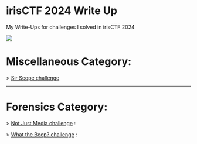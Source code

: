 # irisCTF 2024 Write Up
My Write-Ups for challenges I solved in irisCTF 2024

![](https://media.discordapp.net/attachments/1067452256686981161/1194060260621688893/Screen_Shot_2024-01-09_at_12.28.48_AM.png?ex=65ef93c6&is=65dd1ec6&hm=7962af61ce52c74eaed4eef16974b22c758c72af1f4147013acc69ea5e985679&=&format=webp&quality=lossless&width=2588&height=468)

# Miscellaneous Category:

 \> [Sir Scope challenge](https://github.com/RedaHmimchi/irisCTF-2024-WriteUp/blob/main/Miscellaneous%20Category/Sir%20Scope.md)

---------------------------------------------

# Forensics Category:

\> [Not Just Media challenge](https://github.com/RedaHmimchi/irisCTF-2024-WriteUp/blob/main/Forensics%20Category/Not%20Just%20Media.md) :

\> [What the Beep? challenge](https://github.com/RedaHmimchi/irisCTF-2024-WriteUp/blob/main/Forensics%20Category/What%20the%20Beep%3F.md) :


